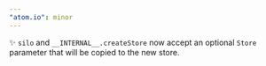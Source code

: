 ```yaml
---
"atom.io": minor
---
```


✨ `silo` and `__INTERNAL__.createStore` now accept an optional `Store` parameter that will be copied to the new store.
